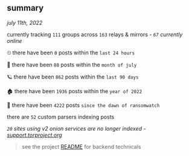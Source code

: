 
## summary
_july 11th, 2022_

currently tracking `111` groups across `163` relays & mirrors - _`67` currently online_

⏲ there have been `0` posts within the `last 24 hours`

🦈 there have been `88` posts within the `month of july`

🪐 there have been `862` posts within the `last 90 days`

🏚 there have been `1936` posts within the `year of 2022`

🦕 there have been `4222` posts `since the dawn of ransomwatch`

there are `52` custom parsers indexing posts

_`20` sites using v2 onion services are no longer indexed - [support.torproject.org](https://support.torproject.org/onionservices/v2-deprecation/)_

> see the project [README](https://github.com/joshhighet/ransomwatch#ransomwatch--) for backend technicals
